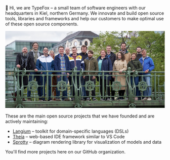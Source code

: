 👋 Hi, we are TypeFox – a small team of software engineers with our headquarters in Kiel, northern Germany. We innovate and build open source tools, libraries and frameworks and help our customers to make optimal use of these open source components.

![TypeFox Team](https://raw.githubusercontent.com/TypeFox/.github/main/profile/typefox-group-2023.jpg)

These are the main open source projects that we have founded and are actively maintaining:

 - [Langium](https://github.com/langium/langium) – toolkit for domain-specific languages (DSLs)
 - [Theia](https://github.com/eclipse-theia/theia) – web-based IDE framework similar to VS Code
 - [Sprotty](https://github.com/eclipse-sprotty/sprotty) – diagram rendering library for visualization of models and data

You'll find more projects here on our GitHub organization.
